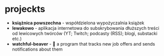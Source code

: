 # projeckts  

- **książnica powszechna** - współdzielona wypożyczalnia książek 
- **lewakowo** - aplikacja internetowa do subskrybowania dłuższych treści od lewicowych twórców (YT; Twitch; podcasty (RSS); blogi, substacki etc.) 
- **watchful-beaver** - 🦫 a program that tracks new job offers and sends notifications about them
  
